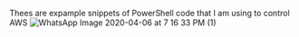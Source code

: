 Thees are expample snippets of PowerShell code that I am using to control AWS
![WhatsApp Image 2020-04-06 at 7 16 33 PM (1)](https://user-images.githubusercontent.com/43515816/85111112-843db680-b231-11ea-99b0-c5f4a360cc72.jpeg)
